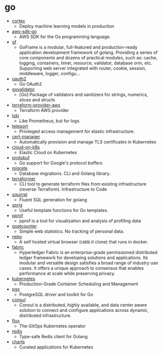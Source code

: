 # go
- [cortex](https://github.com/cortexlabs/cortex)
  - Deploy machine learning models in production
- [aws-sdk-go](https://github.com/aws/aws-sdk-go)
  - AWS SDK for the Go programming language.
- [gf](https://github.com/gogf/gf)
  - GoFrame is a modular, full-featured and production-ready application development framework of golang. Providing a series of core components and dozens of practical modules, such as: cache, logging, containers, timer, resource, validator, database orm, etc. Supporting web server integrated with router, cookie, session, middleware, logger, configu…
- [oauth2](https://github.com/golang/oauth2)
  - Go OAuth2
- [govalidator](https://github.com/asaskevich/govalidator)
  - [Go] Package of validators and sanitizers for strings, numerics, slices and structs
- [terraform-provider-aws](https://github.com/terraform-providers/terraform-provider-aws)
  - Terraform AWS provider
- [loki](https://github.com/grafana/loki)
  - Like Prometheus, but for logs.
- [teleport](https://github.com/gravitational/teleport)
  - Privileged access management for elastic infrastructure.
- [cert-manager](https://github.com/jetstack/cert-manager)
  - Automatically provision and manage TLS certificates in Kubernetes
- [cloud-on-k8s](https://github.com/elastic/cloud-on-k8s)
  - Elastic Cloud on Kubernetes
- [protobuf](https://github.com/golang/protobuf)
  - Go support for Google's protocol buffers
- [migrate](https://github.com/golang-migrate/migrate)
  - Database migrations. CLI and Golang library.
- [terraformer](https://github.com/GoogleCloudPlatform/terraformer)
  - CLI tool to generate terraform files from existing infrastructure (reverse Terraform). Infrastructure to Code
- [squirrel](https://github.com/Masterminds/squirrel)
  - Fluent SQL generation for golang
- [sprig](https://github.com/Masterminds/sprig)
  - Useful template functions for Go templates.
- [pprof](https://github.com/google/pprof)
  - pprof is a tool for visualization and analysis of profiling data
- [goatcounter](https://github.com/zgoat/goatcounter)
  - Simple web statistics. No tracking of personal data.
- [neko](https://github.com/nurdism/neko)
  - A self hosted virtual browser (rabb.it clone) that runs in docker.
- [fabric](https://github.com/hyperledger/fabric)
  - Hyperledger Fabric is an enterprise-grade permissioned distributed ledger framework for developing solutions and applications. Its modular and versatile design satisfies a broad range of industry use cases. It offers a unique approach to consensus that enables performance at scale while preserving privacy.
- [kubernetes](https://github.com/kubernetes/kubernetes)
  - Production-Grade Container Scheduling and Management
- [pgx](https://github.com/jackc/pgx)
  - PostgreSQL driver and toolkit for Go
- [consul](https://github.com/hashicorp/consul)
  - Consul is a distributed, highly available, and data center aware solution to connect and configure applications across dynamic, distributed infrastructure.
- [flux](https://github.com/fluxcd/flux)
  - The GitOps Kubernetes operator
- [redis](https://github.com/go-redis/redis)
  - Type-safe Redis client for Golang
- [charts](https://github.com/helm/charts)
  - Curated applications for Kubernetes
